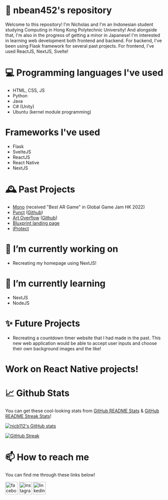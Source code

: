 # 👋 nbean452's repository 
<!-- ([Homepage](https://nicb112.github.io)) -->

Welcome to this repository! I'm Nicholas and I'm an Indonesian student studying Computing in Hong Kong Polytechnic University! And alongside that, I'm also in the progress of getting a minor in Japanese! I'm interested in learning web development both frontend and backend. For backend, I've been using Flask framework for several past projects. For frontend, I've used ReactJS, NextJS, Svelte!

# 💻 Programming languages I've used
* HTML, CSS, JS
* Python
* Java
* C# (Unity)
* Ubuntu (kernel module programming)

# Frameworks I've used
* Flask
* SvelteJS
* ReactJS
* React Native
* NextJS

# 🕰️ Past Projects
* [Mono](https://globalgamejam.org/2022/games/mono-1) (received "Best AR Game" in Global Game Jam HK 2022)
* [Punct](https://comp3421-punct.herokuapp.com) ([Github](https://github.com/nicb112/comp3421-fin-project))
* [Art Overflow](https://art-overflow-3334.herokuapp.com) ([Github](https://github.com/nicb112/comp3334-group-project))
* [Bluxprint landing page](https://nicb112.github.io/bluxprint/)
* [iProtect](https://www.iprotect.hk)

# 🔭 I’m currently working on
* Recreating my homepage using NextJS!

# 🌱 I’m currently learning
* NextJS
* NodeJS

<!-- # 👯 I’m looking to collaborate on -->

# ✨ Future Projects
* Recreating a countdown timer website that I had made in the past. This new web application would be able to accept user inputs and choose their own background images and the like!
# Work on React Native projects!

# 📈 Github Stats
You can get these cool-looking stats from [GitHub README Stats](https://github.com/anuraghazra/github-readme-stats) & [GitHub README Streak Stats](https://github-readme-streak-stats.herokuapp.com/demo/)!

[![nicb112's GitHub stats](https://github-readme-stats.vercel.app/api?username=nbean452&hide=issues,prs&count_private=true&show_icons=true&theme=tokyonight)](https://github.com/anuraghazra/github-readme-stats)

[![GitHub Streak](https://github-readme-streak-stats.herokuapp.com?user=nbean452&theme=tokyonight&date_format=M%20j%5B%2C%20Y%5D)](https://git.io/streak-stats)

# 📫 How to reach me
You can find me through these links below!

[<img src="https://upload.wikimedia.org/wikipedia/commons/thumb/2/2c/Facebook-new.png/640px-Facebook-new.png" style="width:40px; height:40px;" alt="facebook">](https://www.facebook.com/nicholas.benedict.399/)
[<img src="https://upload.wikimedia.org/wikipedia/commons/thumb/a/a3/Instagram_anooshe.png/640px-Instagram_anooshe.png" style="width:40px; height:40px;" alt="instagram">](https://www.instagram.com/nicc1120//)
[<img src="https://upload.wikimedia.org/wikipedia/commons/thumb/c/c9/Linkedin.svg/640px-Linkedin.svg.png" style="width:40px; height:40px;" alt="linkedin">](https://www.linkedin.com/in/nicholas-benedict-aa8b20217/ )
